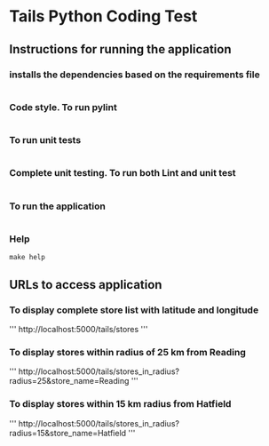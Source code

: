 # Tails Python Coding Test

## Instructions for running the application

### installs the dependencies based on the requirements file

```make restore
```

### Code style. To run pylint

```make lint
```

### To run unit tests

```make test
```

### Complete unit testing. To run both Lint and unit test

```make check
```

### To run the application

```make run
```

### Help

```
make help
```

## URLs to access application

### To display complete store list with latitude and longitude

'''
http://localhost:5000/tails/stores
'''

### To display stores within radius of 25 km from Reading

'''
http://localhost:5000/tails/stores_in_radius?radius=25&store_name=Reading
'''

### To display stores within 15 km radius from Hatfield

'''
http://localhost:5000/tails/stores_in_radius?radius=15&store_name=Hatfield
'''
